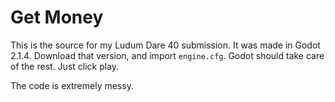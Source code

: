 # Get Money

This is the source for my Ludum Dare 40 submission. It was made in Godot 2.1.4. Download that version, and import `engine.cfg`.
Godot should take care of the rest. Just click play.

The code is extremely messy.
